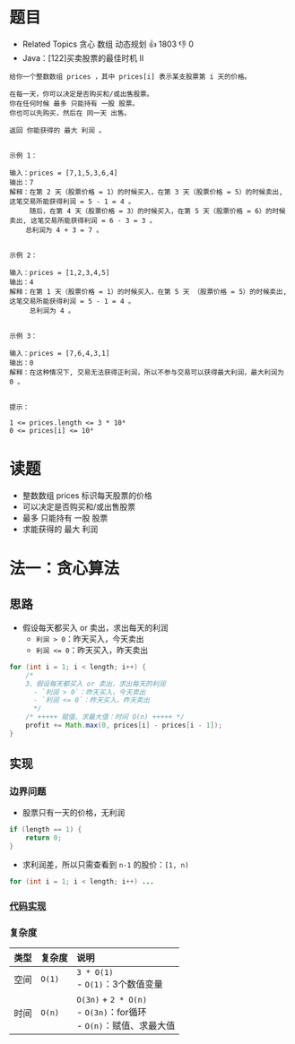 # 题目

- Related Topics 贪心 数组 动态规划 👍 1803 👎 0
- Java：[122]买卖股票的最佳时机 II

```text
给你一个整数数组 prices ，其中 prices[i] 表示某支股票第 i 天的价格。 

在每一天，你可以决定是否购买和/或出售股票。
你在任何时候 最多 只能持有 一股 股票。
你也可以先购买，然后在 同一天 出售。 

返回 你能获得的 最大 利润 。 


示例 1： 

输入：prices = [7,1,5,3,6,4]
输出：7
解释：在第 2 天（股票价格 = 1）的时候买入，在第 3 天（股票价格 = 5）的时候卖出, 这笔交易所能获得利润 = 5 - 1 = 4 。
     随后，在第 4 天（股票价格 = 3）的时候买入，在第 5 天（股票价格 = 6）的时候卖出, 这笔交易所能获得利润 = 6 - 3 = 3 。
    总利润为 4 + 3 = 7 。 


示例 2： 

输入：prices = [1,2,3,4,5]
输出：4
解释：在第 1 天（股票价格 = 1）的时候买入，在第 5 天 （股票价格 = 5）的时候卖出, 这笔交易所能获得利润 = 5 - 1 = 4 。
     总利润为 4 。 


示例 3： 

输入：prices = [7,6,4,3,1]
输出：0
解释：在这种情况下, 交易无法获得正利润，所以不参与交易可以获得最大利润，最大利润为 0 。 


提示： 

1 <= prices.length <= 3 * 10⁴ 
0 <= prices[i] <= 10⁴ 
```

# 读题

- 整数数组 prices 标识每天股票的价格
- 可以决定是否购买和/或出售股票
- 最多 只能持有 一股 股票
- 求能获得的 最大 利润

# 法一：贪心算法

## 思路

- 假设每天都买入 or 卖出，求出每天的利润
  - `利润 > 0`：昨天买入，今天卖出
  - `利润 <= 0`：昨天买入，昨天卖出

```java
for (int i = 1; i < length; i++) {
    /*
    3、假设每天都买入 or 卖出，求出每天的利润
      - `利润 > 0`：昨天买入，今天卖出
      - `利润 <= 0`：昨天买入，昨天卖出
      */
    /* +++++ 赋值、求最大值：时间 O(n) +++++ */
    profit += Math.max(0, prices[i] - prices[i - 1]);
}
```

## 实现

### 边界问题

- 股票只有一天的价格，无利润

```java
if (length == 1) {
    return 0;
}
```

- 求利润差，所以只需查看到 `n-1` 的股价：`[1, n)`

```java
for (int i = 1; i < length; i++) ...
```

### [代码实现](Demo01.java)

### 复杂度

类型 | 复杂度 | 说明
:--- |:--- |:---
空间 | `O(1)` | `3 * O(1)` </br> - `O(1)`：3个数值变量
时间 | `O(n)` | `O(3n)` + `2 * O(n)` </br> - `O(3n)`：for循环 </br> - `O(n)`：赋值、求最大值
